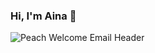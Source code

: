 ### Hi, I'm Aina 👋

![Peach Welcome Email Header](https://user-images.githubusercontent.com/110055279/181090766-2f79646f-0b94-4b87-a466-8ca54f4b9920.png)

